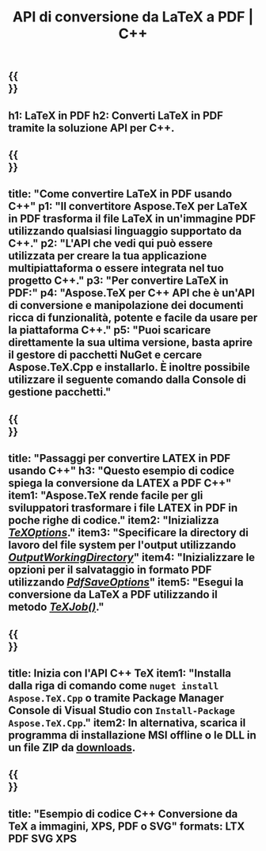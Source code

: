﻿---
translation: true
template: /_templates/_conversion-child-cpp.md
title: API di conversione da LaTeX a PDF | C++
description: Funzionalità di conversione da LaTeX a PDF. Integra questa libreria C++ on-premise nel tuo progetto o usa applicazioni multipiattaforma per convertire LaTeX in PDF.
keywords: da latex a pdf api cpp, latex2pdf integra c++
url: /cpp/conversion/latex-to-pdf/
family: tex
platformtag: cpp
feature: conversion
informat: LATEX
outformat: PDF
otherformats: BMP PNG JPEG TIFF SVG XPS
---

{{<section banner>}}
---
h1: LaTeX in PDF
h2: Converti LaTeX in PDF tramite la soluzione API per C++.
---

{{<section overview>}}
---
title: "Come convertire LaTeX in PDF usando C++"
p1: "Il convertitore Aspose.TeX per LaTeX in PDF trasforma il file LaTeX in un'immagine PDF utilizzando qualsiasi linguaggio supportato da C++."
p2: "L'API che vedi qui può essere utilizzata per creare la tua applicazione multipiattaforma o essere integrata nel tuo progetto C++."
p3: "Per convertire LaTeX in PDF:"
p4: "Aspose.TeX per C++ API che è un'API di conversione e manipolazione dei documenti ricca di funzionalità, potente e facile da usare per la piattaforma C++."
p5: "Puoi scaricare direttamente la sua ultima versione, basta aprire il gestore di pacchetti NuGet e cercare Aspose.TeX.Cpp e installarlo. È inoltre possibile utilizzare il seguente comando dalla Console di gestione pacchetti."
---

{{<section feature1>}}
---
title: "Passaggi per convertire LATEX in PDF usando C++"
h3: "Questo esempio di codice spiega la conversione da LATEX a PDF C++"
item1: "Aspose.TeX rende facile per gli sviluppatori trasformare i file LATEX in PDF in poche righe di codice."
item2: "Inizializza [*TeXOptions*](https://reference.aspose.com/tex/cpp/class/aspose.te_x.te_x_options)."
item3: "Specificare la directory di lavoro del file system per l'output utilizzando [*OutputWorkingDirectory*](https://reference.aspose.com/tex/cpp/class/aspose.te_x.te_x_options#aa4f4ea6dab7db5ba1b40800495f16f63)"
item4: "Inizializzare le opzioni per il salvataggio in formato PDF utilizzando [*PdfSaveOptions*](https://reference.aspose.com/tex/cpp/class/aspose.te_x.presentation.image.pdf_save_options)"
item5: "Esegui la conversione da LaTeX a PDF utilizzando il metodo [*TeXJob()*](https://reference.aspose.com/tex/cpp/class/aspose.te_x.te_x_job)."
---

{{<section feature2>}}
---
title: Inizia con l'API C++ TeX
item1: "Installa dalla riga di comando come ```nuget install Aspose.TeX.Cpp``` o tramite Package Manager Console di Visual Studio con ```Install-Package Aspose.TeX.Cpp```."
item2: In alternativa, scarica il programma di installazione MSI offline o le DLL in un file ZIP da [downloads](https://releases.aspose.com/tex/cpp).
---

{{<section widget>}}
---
title: "Esempio di codice C++ Conversione da TeX a immagini, XPS, PDF o SVG"
formats: LTX PDF SVG XPS
---
